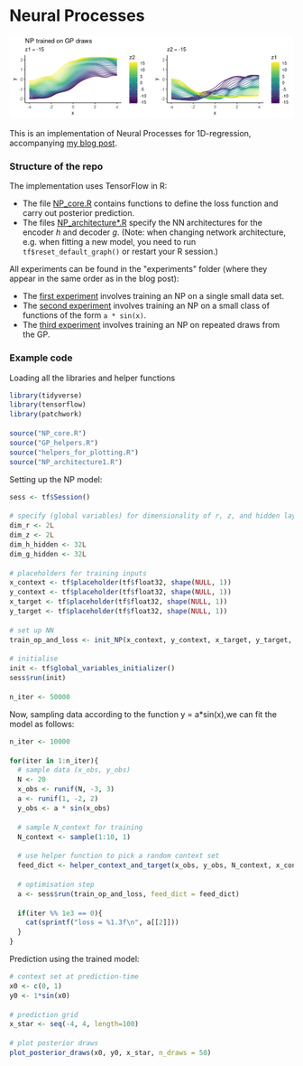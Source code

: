# Neural Processes

![](fig/NP_banner.gif)

This is an implementation of Neural Processes for 1D-regression, accompanying [my blog post](https://kasparmartens.rbind.io/post/np/). 

### Structure of the repo

The implementation uses TensorFlow in R:

* The file [NP_core.R](https://github.com/kasparmartens/NeuralProcesses/blob/master/NP_core.R) contains functions to define the loss function and carry out posterior prediction. 
* The files [NP_architecture*.R](https://github.com/kasparmartens/NeuralProcesses/blob/master/NP_architecture1.R) specify the NN architectures for the encoder *h* and decoder *g*. (Note: when changing network architecture, e.g. when fitting a new model, you need to run `tf$reset_default_graph()` or restart your R session.)

All experiments can be found in the "experiments" folder (where they appear in the same order as in the blog post): 

* The [first experiment](https://github.com/kasparmartens/NeuralProcesses/blob/master/experiments/1_experiment.R) involves training an NP on a single small data set. 
* The [second experiment](https://github.com/kasparmartens/NeuralProcesses/blob/master/experiments/2_experiment.R) involves training an NP on a small class of functions of the form `a * sin(x)`.
* The [third experiment](https://github.com/kasparmartens/NeuralProcesses/blob/master/experiments/3_experiment.R) involves training an NP on repeated draws from the GP.

### Example code

Loading all the libraries and helper functions

```R
library(tidyverse)
library(tensorflow)
library(patchwork)

source("NP_core.R")
source("GP_helpers.R")
source("helpers_for_plotting.R")
source("NP_architecture1.R")
```

Setting up the NP model: 

```R
sess <- tf$Session()

# specify (global variables) for dimensionality of r, z, and hidden layers of g and h
dim_r <- 2L
dim_z <- 2L
dim_h_hidden <- 32L
dim_g_hidden <- 32L

# placeholders for training inputs
x_context <- tf$placeholder(tf$float32, shape(NULL, 1))
y_context <- tf$placeholder(tf$float32, shape(NULL, 1))
x_target <- tf$placeholder(tf$float32, shape(NULL, 1))
y_target <- tf$placeholder(tf$float32, shape(NULL, 1))

# set up NN
train_op_and_loss <- init_NP(x_context, y_context, x_target, y_target, learning_rate = 0.001)

# initialise
init <- tf$global_variables_initializer()
sess$run(init)

n_iter <- 50000
```

Now, sampling data according to the function y = a*sin(x),we can fit the model as follows:

```R
n_iter <- 10000

for(iter in 1:n_iter){
  # sample data (x_obs, y_obs)
  N <- 20
  x_obs <- runif(N, -3, 3)
  a <- runif(1, -2, 2)
  y_obs <- a * sin(x_obs)
  
  # sample N_context for training
  N_context <- sample(1:10, 1)
  
  # use helper function to pick a random context set
  feed_dict <- helper_context_and_target(x_obs, y_obs, N_context, x_context, y_context, x_target, y_target)
  
  # optimisation step
  a <- sess$run(train_op_and_loss, feed_dict = feed_dict)
  
  if(iter %% 1e3 == 0){
    cat(sprintf("loss = %1.3f\n", a[[2]]))
  }
}
```

Prediction using the trained model:

```R
# context set at prediction-time
x0 <- c(0, 1)
y0 <- 1*sin(x0)

# prediction grid
x_star <- seq(-4, 4, length=100)

# plot posterior draws
plot_posterior_draws(x0, y0, x_star, n_draws = 50)

```
